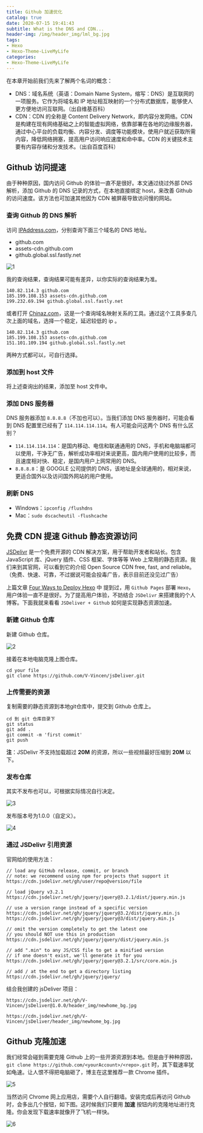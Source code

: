 ```yaml
---
title: Github 加速优化
catalog: true
date: 2020-07-15 19:41:43
subtitle: What is the DNS and CDN...
header-img: /img/header_img/lml_bg.jpg
tags:
- Hexo
- Hexo-Theme-LiveMyLife
categories:
- Hexo-Theme-LiveMyLife
---
```


在本章开始前我们先来了解两个名词的概念：
- DNS：域名系统（英语：Domain Name System，缩写：DNS）是互联网的一项服务。它作为将域名和 IP 地址相互映射的一个分布式数据库，能够使人更方便地访问互联网。（出自维基百科）
- CDN：CDN 的全称是 Content Delivery Network，即内容分发网络。CDN 是构建在现有网络基础之上的智能虚拟网络，依靠部署在各地的边缘服务器，通过中心平台的负载均衡、内容分发、调度等功能模块，使用户就近获取所需内容，降低网络拥塞，提高用户访问响应速度和命中率。CDN 的关键技术主要有内容存储和分发技术。（出自百度百科）

## Github 访问提速
由于种种原因，国内访问 Github 的体验一直不是很好。本文通过绕过外部 DNS 解析，添加 Github 的 DNS 记录的方式，在本地直接绑定 host，来改善 Github 的访问速度。该方法也可加速其他因为 CDN 被屏蔽导致访问慢的网站。

### 查询 Github 的 DNS 解析
访问 [IPAddress.com](https://www.ipaddress.com/)，分别查询下面三个域名的 DNS 地址。
- github.com
- assets-cdn.github.com
- github.global.ssl.fastly.net

![1](1.png)

我的查询结果，查询结果可能有差异，以你实际的查询结果为准。
```
140.82.114.3 github.com
185.199.108.153 assets-cdn.github.com
199.232.69.194 github.global.ssl.fastly.net
```

或者打开 [Chinaz.com](http://tool.chinaz.com/dns)，这是一个查询域名映射关系的工具。通过这个工具多查几次上面的域名，选择一个稳定，延迟较低的 ip 。
```
140.82.114.3 github.com
185.199.108.153 assets-cdn.github.com
151.101.109.194 github.global.ssl.fastly.net
```

两种方式都可以，可自行选择。

### 添加到 host 文件
将上述查询出的结果，添加至 host 文件中。

### 添加 DNS 服务器
DNS 服务器添加 `8.8.8.8`（不加也可以）。当我们添加 DNS 服务器时，可能会看到 DNS 配置里已经有了 `114.114.114.114`。有人可能会问这两个 DNS 有什么区别？
- `114.114.114.114`：是国内移动、电信和联通通用的 DNS，手机和电脑端都可以使用，干净无广告，解析成功率相对来说更高，国内用户使用的比较多，而且速度相对快、稳定，是国内用户上网常用的 DNS。
- `8.8.8.8`：是 GOOGLE 公司提供的 DNS，该地址是全球通用的，相对来说，更适合国外以及访问国外网站的用户使用。

### 刷新 DNS
- Windows：`ipconfig /flushdns`
- Mac：`sudo dscacheutil -flushcache`



## 免费 CDN 提速 Github 静态资源访问
[JSDelivr](https://www.jsdelivr.com/?docs=gh) 是一个免费开源的 CDN 解决方案，用于帮助开发者和站长。包含 JavaScript 库、jQuery 插件、CSS 框架、字体等等 Web 上常用的静态资源。我们来到其官网，可以看到它的介绍 Open Source CDN free, fast, and reliable。（免费、快速、可靠，不过据说可能会投毒广告，表示目前还没见过广告）

上篇文章 [Four Ways to Deploy Hexo](https://v_vincen.gitee.io/2020/07/14/Four-Ways-to-Deploy-Hexo/) 中 提到过，用 `Github Pages` 部署 `Hexo`，用户体验一直不是很好。为了提高用户体验，不妨结合 `JSDelivr` 来搭建我的个人博客。下面我就来看看 `JSDeliver + Github` 如何是实现静态资源加速。

### 新建 Github 仓库
新建 Github 仓库。

![2](2.png)

接着在本地电脑克隆上图仓库。
```git
cd your file
git clone https://github.com/V-Vincen/jsDeliver.git
```

### 上传需要的资源
复制需要的静态资源到本地git仓库中，提交到 Github 仓库上。
```
cd 到 git 仓库目录下
git status
git add .
git commit -m 'first commit'
git push
```
**注**：JSDelivr 不支持加载超过 **20M** 的资源，所以一些视频最好压缩到 **20M** 以下。

### 发布仓库
其实不发布也可以，可根据实际情况自行决定。

![3](3.png)

发布版本号为1.0.0（自定义）。

![4](4.png)

### 通过 JSDelivr 引用资源
官网给的使用方法：
```
// load any GitHub release, commit, or branch
// note: we recommend using npm for projects that support it
https://cdn.jsdelivr.net/gh/user/repo@version/file

// load jQuery v3.2.1
https://cdn.jsdelivr.net/gh/jquery/jquery@3.2.1/dist/jquery.min.js

// use a version range instead of a specific version
https://cdn.jsdelivr.net/gh/jquery/jquery@3.2/dist/jquery.min.js
https://cdn.jsdelivr.net/gh/jquery/jquery@3/dist/jquery.min.js

// omit the version completely to get the latest one
// you should NOT use this in production
https://cdn.jsdelivr.net/gh/jquery/jquery/dist/jquery.min.js

// add ".min" to any JS/CSS file to get a minified version
// if one doesn't exist, we'll generate it for you
https://cdn.jsdelivr.net/gh/jquery/jquery@3.2.1/src/core.min.js

// add / at the end to get a directory listing
https://cdn.jsdelivr.net/gh/jquery/jquery/
```

结合我创建的 jsDeliver 项目：
```
https://cdn.jsdelivr.net/gh/V-Vincen/jsDeliver@1.0.0/header_img/newhome_bg.jpg

https://cdn.jsdelivr.net/gh/V-Vincen/jsDeliver/header_img/newhome_bg.jpg
```


## Github 克隆加速
我们经常会碰到需要克隆 Github 上的一些开源资源到本地。但是由于种种原因，`git clone https://github.com/<yourAccount>/<repo>.git` 时，其下载速率犹如龟速。让人恨不得把电脑砸了，博主在这里推荐一款 Chrome 插件。

![5](5.png)

当然访问 Chrome 网上应用店，需要个人自行翻墙。安装完成后再访问 Github 时，会多出几个按钮，如下图。这时候我们只要用 **加速** 按钮内的克隆地址进行克隆。你会发现下载速率就像开了飞机一样快。

![6](6.png)



